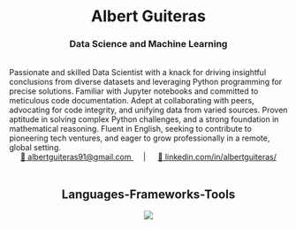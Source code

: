 <h1 align="center">Albert Guiteras</h1>

<h3 align="center">Data Science and Machine Learning</h3>

<br> 
Passionate and skilled Data Scientist with a knack for driving insightful conclusions from diverse datasets and leveraging Python programming for precise solutions. Familiar with Jupyter notebooks and committed to meticulous code documentation. Adept at collaborating with peers, advocating for code integrity, and unifying data from varied sources. Proven aptitude in solving complex Python challenges, and a strong foundation in mathematical reasoning. Fluent in English, seeking to contribute to pioneering tech ventures, and eager to grow professionally in a remote, global setting.

<br>

<div align="center">

  <a href="mailto:albertguiteras91@gmail.com" style="margin: 0 10px;">
    📧 albertguiteras91@gmail.com
  </a> &nbsp;&nbsp;|&nbsp;&nbsp;
  <a href="https://linkedin.com/in/albertguiteras/" target="_blank" style="margin: 0 10px;">
    🔗 linkedin.com/in/albertguiteras/
  </a>

</div>

<br>

<h2 align="center"> Languages-Frameworks-Tools </h2>

<div align="center">
    <img src="https://skillicons.dev/icons?i=python,sklearn,tensorflow,pytorch,mysql,git,github,vscode,anaconda" />
</div>


